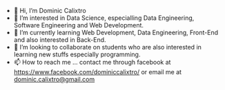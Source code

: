 - 👋 Hi, I’m Dominic Calixtro
- 👀 I’m interested in Data Science, especialling Data Engineering, Software Engineering and Web Development.
- 🌱 I’m currently learning Web Development, Data Engineering, Front-End and also interested in Back-End.
- 💞️ I’m looking to collaborate on students who are also interested in learning new stuffs especially programming.
- 📫 How to reach me ... contact me through facebook at https://www.facebook.com/dominiccalixtro/ or email me at dominic.calixtro@gmail.com

<!---
dominic0206/dominic0206 is a ✨ special ✨ repository because its `README.md` (this file) appears on your GitHub profile.
You can click the Preview link to take a look at your changes.
--->
